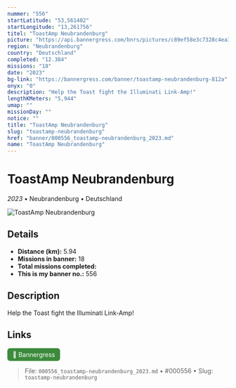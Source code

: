 ```yaml
---
nummer: "556"
startLatitude: "53,561402"
startLongitude: "13,261756"
titel: "ToastAmp Neubrandenburg"
picture: "https://api.bannergress.com/bnrs/pictures/c89ef58e3c7328c4ea37fff8be3a6af2"
region: "Neubrandenburg"
country: "Deutschland"
completed: "12.384"
missions: "18"
date: "2023"
bg-link: "https://bannergress.com/banner/toastamp-neubrandenburg-812a"
onyx: "0"
description: "Help the Toast fight the Illuminati Link-Amp!"
lengthKMeters: "5,944"
umap: ""
missionDay: ""
notice: ""
title: "ToastAmp Neubrandenburg"
slug: "toastamp-neubrandenburg"
href: "banner/000556_toastamp-neubrandenburg_2023.md"
name: "ToastAmp Neubrandenburg"
---
```

# ToastAmp Neubrandenburg

*2023* • Neubrandenburg • Deutschland

![ToastAmp Neubrandenburg](https://api.bannergress.com/bnrs/pictures/c89ef58e3c7328c4ea37fff8be3a6af2)



## Details
- **Distance (km):** 5.94
- **Missions in banner:** 18
- **Total missions completed:** 
- **This is my banner no.:** 556



## Description
Help the Toast fight the Illuminati Link-Amp!



## Links
<a href="https://bannergress.com/banner/toastamp-neubrandenburg-812a" target="_blank" style="display:inline-block;margin-right:8px;padding:6px 12px;background:#3c8b3c;color:#fff;text-decoration:none;border-radius:6px;">🔗 Bannergress</a>



> File: `000556_toastamp-neubrandenburg_2023.md` • #000556 • Slug: `toastamp-neubrandenburg`
